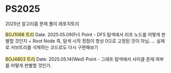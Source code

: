 # PS2025
2025년 알고리즘 문제 풀이 레포지토리

<span style='background-color: #fff5b1'>BOJ1068 트리</span> Date. 2025.05.09(Fri)
Point - DFS 탐색에서 리프 노드를 어떻게 판별할 것인지 + Root Node 즉, 탐색 시작 정점이 항상 0으로 고정된 것이 아님.
... 실제로 서브트리를 삭제하는 코드로도 다시 구현해보기
<br><br>
<span style='background-color: #fff5b1'>BOJ4803 트리</span>  Date. 2025.05.14(Wed)
Point - 그래프 탐색에서 사이클 존재 여부를 어떻게 판별할 것인가.
